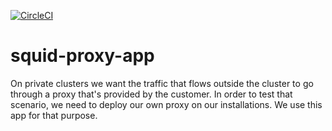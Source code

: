 [![CircleCI](https://dl.circleci.com/status-badge/img/gh/giantswarm/squid-proxy-app/tree/main.svg?style=svg)](https://dl.circleci.com/status-badge/redirect/gh/giantswarm/squid-proxy-app/tree/main)

# squid-proxy-app

On private clusters we want the traffic that flows outside the cluster to go through a proxy that's provided by the customer.
In order to test that scenario, we need to deploy our own proxy on our installations. We use this app for that purpose. 
